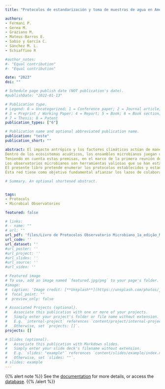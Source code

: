 ```yaml
---
title: "Protocolos de estandarización y toma de muestras de agua en América Latina"

authors:
- Fermani P.
- Gerea M.
- Graziano M.
- Mateus-Barros E.
- Sabio y García C.
- Sánchez M. L. 
- Schiaffino R

#author_notes:
#- "Equal contribution"
#- "Equal contribution"

date: "2023"
doi: ""

# Schedule page publish date (NOT publication's date).
#publishDate: "2022-01-13"

# Publication type.
# Legend: 0 = Uncategorized; 1 = Conference paper; 2 = Journal article;
# 3 = Preprint / Working Paper; 4 = Report; 5 = Book; 6 = Book section;
# 7 = Thesis; 8 = Patent
publication_types: ["6"]

# Publication name and optional abbreviated publication name.
publication: "teste"
publication_short: ""

abstract: El impacto antrópico y los factores climáticos actúan de manera conjunta sobre los ecosistemas como agentes forzantes de cambios, llevando muchas veces al deterioro de los mismos. El efecto de estos agentes depende de la localización geográfica, el clima y la vegetación, entre otros factores naturales y antrópicos que caracterizan los ambientes estudiados. Para comprender el impacto de estos factores sobre los ecosistemas acuáticos y/o terrestres es importante contar con información continua, estandarizada y extendida en el tiempo.
Dentro de los ecosistemas acuáticos, los ensambles microbianos juegan un rol fundamental en los ciclos de la materia y energía; y además tienen la potencialidad de ser indicadores robustos del estado ecológico y sanitario de los mismos, debido a su sensibilidad y rápida respuesta a los cambios ambientales. En este sentido, el monitoreo a largo plazo de los ensambles microbianos podría brindar valiosa información sobre las características de los cuerpos de agua y los cambios que éstos sufren.
Teniendo en cuenta estas premisas, en el marco de la primera reunión de la red colaborativa en ecología acuática microbiana de América Latina (µSudAqua), realizada en La Paloma (Rocha, Uruguay) en diciembre de 2017, se decidió crear un conjunto de observatorios cuyo objetivo principal es evaluar de qué manera el impacto antrópico y los factores climáticos, en un gradiente latitudinal, influencian la estructura y dinámica de la comunidad microbiana a nivel continental en la diversidad de ambientes acuáticos de la región. Es así que nace la Red de Observatorios Microbianos de Latinoamérica.
Los observatorios microbianos son herramientas valiosas que se han establecido alrededor del mundo para tener acceso a información sistematizada sobre las comunidades microscópicas. Sin embargo, en América Latina son escasos. En esta Red de Observatorios se seleccionaron sitios-observatorios correspondientes a diferentes ambientes acuáticos (dulces, marinos, lénticos, lóticos, con diferentes tipos de impacto antrópico) teniendo en cuenta la accesibilidad a los mismos para lograr la continuidad de los muestreos. Asimismo, los sitios-observatorios elegidos contemplan una frecuencia mínima bimestral (preferentemente mensual) y simultánea, en la capa superficial de la columna de agua (eufótica), y la medición de parámetros sencillos, utilizando protocolos consensuados entre sus integrantes, que faciliten la continuidad a largo plazo y la posibilidad de realizar análisis comparativos entre los distintos sitios.
El presente libro pretende enumerar los protocolos establecidos y estandarizados para la toma de muestras de parámetros físico-químicos y comunidades biológicas en el agua, y el posterior análisis en el laboratorio, teniendo en cuenta los diferentes cuerpos de agua.
Esta red tiene como objetivo fundamental afianzar los lazos de colaboración entre laboratorios de investigación de diferentes países latinoamericanos para potenciar las capacidades y conocimientos de cada grupo. De esta manera, pretendemos promover el intercambio de saberes para encontrar respuestas colectivas a preguntas que nos conciernen como región.

# Summary. An optional shortened abstract.


tags:
- Protocols
- Microbial Observatories

featured: false

# links:
# - name: ""
# url: ""
url_pdf: 'files/Livro de Protocolos Observatorio Microbiano_1a_edição_Maio2024.pdf'
url_code: ''
url_dataset: ''
#url_poster: ''
#url_project: ''
#url_slides: ''
#url_source: ''
#url_video: ''

# Featured image
# To use, add an image named `featured.jpg/png` to your page's folder. 
#image:
#  caption: 'Image credit: [**Unsplash**](https://unsplash.com/photos/jdD8gXaTZsc)'
#  focal_point: ""
#  preview_only: false

# Associated Projects (optional).
#   Associate this publication with one or more of your projects.
#   Simply enter your project's folder or file name without extension.
#   E.g. `internal-project` references `content/project/internal-project/index.md`.
#   Otherwise, set `projects: []`.
projects: []

# Slides (optional).
#   Associate this publication with Markdown slides.
#   Simply enter your slide deck's filename without extension.
#   E.g. `slides: "example"` references `content/slides/example/index.md`.
#   Otherwise, set `slides: ""`.
# slides: example
---
```


{{% alert note %}}
See the [documentation](https://github.com/microsudaqua/usudaquadb) for more details, or access the [database](https://doi.org/10.5281/zenodo.6802178).
{{% /alert %}}